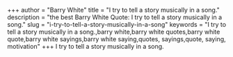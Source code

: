 +++
author = "Barry White"
title = "I try to tell a story musically in a song."
description = "the best Barry White Quote: I try to tell a story musically in a song."
slug = "i-try-to-tell-a-story-musically-in-a-song"
keywords = "I try to tell a story musically in a song.,barry white,barry white quotes,barry white quote,barry white sayings,barry white saying,quotes, sayings,quote, saying, motivation"
+++
I try to tell a story musically in a song.
